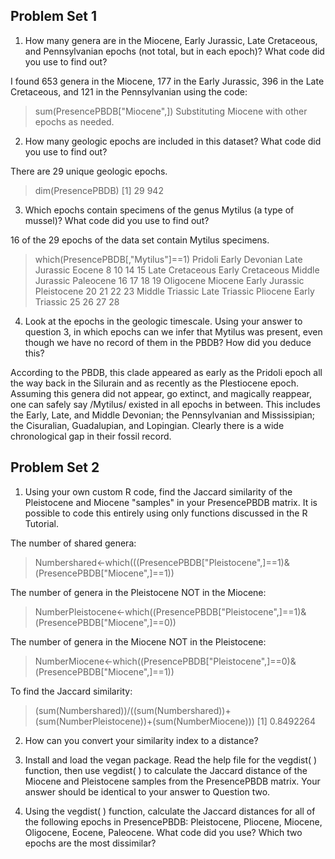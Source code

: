 ## Problem Set 1

1. How many genera are in the Miocene, Early Jurassic, Late Cretaceous, and Pennsylvanian epochs (not total, but in each epoch)? What code did you use to find out?

I found 653 genera in the Miocene, 177 in the Early Jurassic, 396 in the Late Cretaceous, and 121 in the Pennsylvanian using the code:
>sum(PresencePBDB["Miocene",])
Substituting Miocene with other epochs as needed. 

2. How many geologic epochs are included in this dataset? What code did you use to find out?

There are 29 unique geologic epochs.
> dim(PresencePBDB)
[1]  29 942

3. Which epochs contain specimens of the genus Mytilus (a type of mussel)? What code did you use to find out?

16 of the 29 epochs of the data set contain Mytilus specimens.
> which(PresencePBDB[,"Mytilus"]==1)
         Pridoli   Early Devonian    Late Jurassic           Eocene 
               8               10               14               15 
 Late Cretaceous Early Cretaceous  Middle Jurassic        Paleocene 
              16               17               18               19 
       Oligocene          Miocene   Early Jurassic      Pleistocene 
              20               21               22               23 
 Middle Triassic    Late Triassic         Pliocene   Early Triassic 
              25               26               27               28 

4. Look at the epochs in the geologic timescale. Using your answer to question 3, in which epochs can we infer that Mytilus was present, even though we have no record of them in the PBDB? How did you deduce this?

According to the PBDB, this clade appeared as early as the Pridoli epoch all the way back in the Silurain and as recently as the Plestiocene epoch. Assuming this genera did not appear, go extinct, and magically reappear, one can safely say /Mytilus/ existed in all epochs in between.
This includes the Early, Late, and Middle Devonian; the Pennsylvanian and Mississipian; the Cisuralian, Guadalupian, and Lopingian. Clearly there is a wide chronological gap in their fossil record. 

## Problem Set 2

1. Using your own custom R code, find the Jaccard similarity of the Pleistocene and Miocene "samples" in your PresencePBDB matrix. It is possible to code this entirely using only functions discussed in the R Tutorial.

The number of shared genera:
> Numbershared<-which(((PresencePBDB["Pleistocene",]==1)&(PresencePBDB["Miocene",]==1))

The number of genera in the Pleistocene NOT in the Miocene:
> NumberPleistocene<-which((PresencePBDB["Pleistocene",]==1)&(PresencePBDB["Miocene",]==0))

The number of genera in the Miocene NOT in the Pleistocene:
> NumberMiocene<-which((PresencePBDB["Pleistocene",]==0)&(PresencePBDB["Miocene",]==1))

To find the Jaccard similarity:
> (sum(Numbershared))/((sum(Numbershared))+(sum(NumberPleistocene))+(sum(NumberMiocene)))
[1] 0.8492264

2. How can you convert your similarity index to a distance?



3. Install and load the vegan package. Read the help file for the vegdist( ) function, then use vegdist( ) to calculate the Jaccard distance of the Miocene and Pleistocene samples from the PresencePBDB matrix. Your answer should be identical to your answer to Question two.

4. Using the vegdist( ) function, calculate the Jaccard distances for all of the following epochs in PresencePBDB: Pleistocene, Pliocene, Miocene, Oligocene, Eocene, Paleocene. What code did you use? Which two epochs are the most dissimilar?
